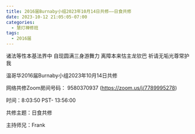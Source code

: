 ```yaml
---
title: 2016届Burnaby小组2023年10月14日共修——日食共修
date: 2023-10-12 21:05:05-07:00
categories:
  - 慧灯禅修班
tags:
  - 2016届
---
```

诸法等性本基法界中 自现圆满三身游舞力 离障本来怙主龙钦巴 祈请无垢光尊常护我

温哥华2016届Burnaby小组2023年10月14日共修

网络共修Zoom房间号码： 9580370937 (https://zoom.us/j/7789995278)

时间：8:03:50 PST- 13:56:00

共修主题：日食共修				

主持师兄：Frank